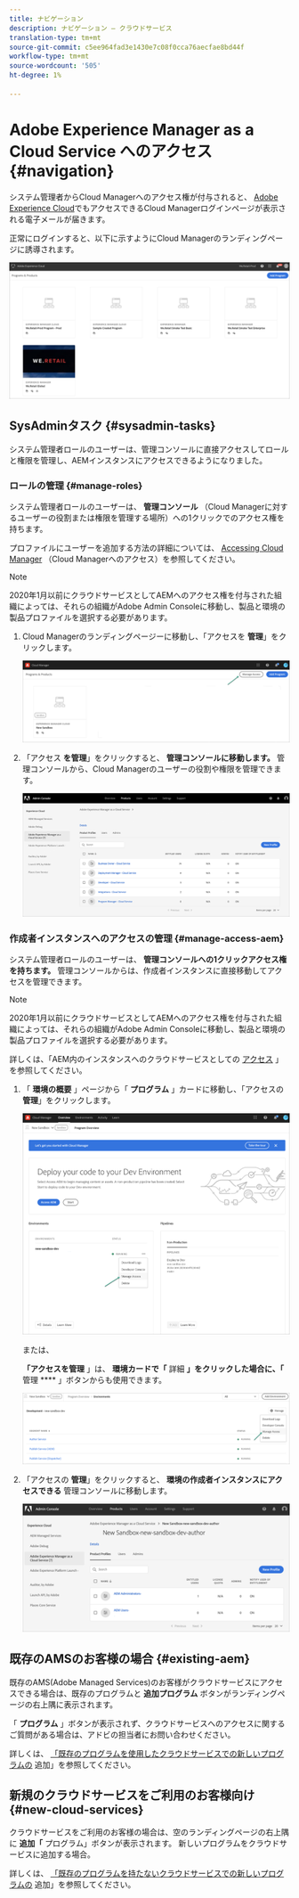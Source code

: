 ```yaml
---
title: ナビゲーション
description: ナビゲーション — クラウドサービス
translation-type: tm+mt
source-git-commit: c5ee964fad3e1430e7c08f0cca76aecfae8bd44f
workflow-type: tm+mt
source-wordcount: '505'
ht-degree: 1%

---
```



# Adobe Experience Manager as a Cloud Service へのアクセス {#navigation}

システム管理者からCloud Managerへのアクセス権が付与されると、 [Adobe Experience Cloud](https://my.cloudmanager.adobe.com/)でもアクセスできるCloud Managerログインページが表示される電子メールが届きます。

正常にログインすると、以下に示すようにCloud Managerのランディングページに誘導されます。

![](assets/first_timelogin1.png)

## SysAdminタスク {#sysadmin-tasks}

システム管理者ロールのユーザーは、管理コンソールに直接アクセスしてロールと権限を管理し、AEMインスタンスにアクセスできるようになりました。

### ロールの管理 {#manage-roles}

システム管理者ロールのユーザーは、 **管理コンソール** （Cloud Managerに対するユーザーの役割または権限を管理する場所）への1クリックでのアクセス権を持ちます。

プロファイルにユーザーを追加する方法の詳細については、 [Accessing Cloud Manager](https://docs.adobe.com/content/help/en/experience-manager-cloud-service/security/ims-support.html#accessing-cloud-manager) （Cloud Managerへのアクセス）を参照してください。

>[!NOTE]
>2020年1月以前にクラウドサービスとしてAEMへのアクセス権を付与された組織によっては、それらの組織がAdobe Admin Consoleに移動し、製品と環境の製品プロファイルを選択する必要があります。

1. Cloud Managerのランディングページーに移動し、「アクセスを **管理**」をクリックします。

   ![](assets/sys-admin5.png)

1. 「アクセス **を管理**」をクリックすると、 **管理コンソールに移動します。** 管理コンソールから、Cloud Managerのユーザーの役割や権限を管理できます。

   ![](assets/sys-admin1.png)

### 作成者インスタンスへのアクセスの管理 {#manage-access-aem}

システム管理者ロールのユーザーは、 **管理コンソールへの1クリックアクセス権を持ちます。** 管理コンソールからは、作成者インスタンスに直接移動してアクセスを管理できます。

>[!NOTE]
>2020年1月以前にクラウドサービスとしてAEMへのアクセス権を付与された組織によっては、それらの組織がAdobe Admin Consoleに移動し、製品と環境の製品プロファイルを選択する必要があります。

詳しくは、「AEM内のインスタンスへのクラウドサービスとしての [アクセス](https://docs.adobe.com/content/help/en/experience-manager-cloud-service/security/ims-support.html#accessing-instance-cloud-service) 」を参照してください。

1. 「 **環境の概要** 」ページから「 **プログラム** 」カードに移動し、「アクセスの **管理**」をクリックします。

   ![](assets/sys-admin6.png)

   または、

   **「アクセスを管理** 」は、 **環境カードで「** 詳細 **」をクリックした場合に、「** 管理 **** 」ボタンからも使用できます。

   ![](assets/sys-admin4.png)

1. 「アクセスの **管理**」をクリックすると、 **環境の作成者インスタンスにアクセスできる** 管理コンソールに移動します。

   ![](assets/sys-admin-2.png)

## 既存のAMSのお客様の場合 {#existing-aem}

既存のAMS(Adobe Managed Services)のお客様がクラウドサービスにアクセスできる場合は、既存のプログラムと **追加プログラム** ボタンがランディングページの右上隅に表示されます。

「 **プログラム** 」ボタンが表示されず、クラウドサービスへのアクセスに関するご質問がある場合は、アドビの担当者にお問い合わせください。

詳しくは、 [「既存のプログラムを使用したクラウドサービスでの新しいプログラムの](/help/onboarding/getting-access-to-aem-in-cloud/first-time-login.md#existing-program) 追加」を参照してください。

## 新規のクラウドサービスをご利用のお客様向け {#new-cloud-services}

クラウドサービスをご利用のお客様の場合は、空のランディングページの右上隅に **追加「** プログラム」ボタンが表示されます。 新しいプログラムをクラウドサービスに追加する場合。

詳しくは、 [「既存のプログラムを持たないクラウドサービスでの新しいプログラムの](/help/onboarding/getting-access-to-aem-in-cloud/first-time-login.md#no-program) 追加」を参照してください。

